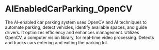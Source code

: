# AIEnabledCarParking_OpenCV
The AI-enabled car parking system uses OpenCV and AI techniques to automate parking, detect vehicles, identify available spaces, and guide drivers. It optimizes efficiency and enhances management. Utilizes OpenCV, a computer vision library, for real-time video processing. Detects and tracks cars entering and exiting the parking lot.
